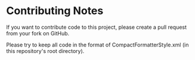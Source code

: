 Contributing Notes
===
If you want to contribute code to this project, please create a pull request from your fork on GitHub.

Please try to keep all code in the format of CompactFormatterStyle.xml (in this repository's root directory).
